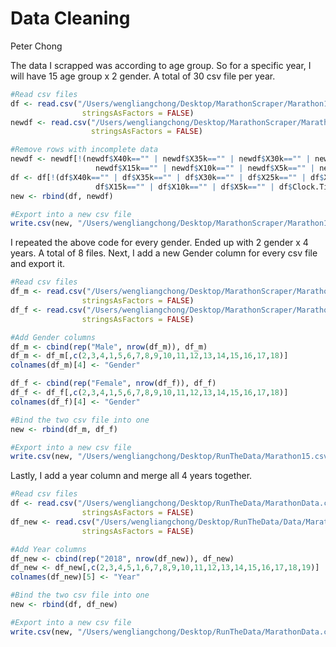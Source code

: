 Data Cleaning
================
Peter Chong

The data I scrapped was according to age group. So for a specific year,
I will have 15 age group x 2 gender. A total of 30 csv file per year.

``` r
#Read csv files
df <- read.csv("/Users/wengliangchong/Desktop/MarathonScraper/Marathon15_F.csv", header = T,
                stringsAsFactors = FALSE)
newdf <- read.csv("/Users/wengliangchong/Desktop/MarathonScraper/Marathon15_F15.csv", header = T,
                  stringsAsFactors = FALSE)
```

``` r
#Remove rows with incomplete data
newdf <- newdf[!(newdf$X40k=="" | newdf$X35k=="" | newdf$X30k=="" | newdf$X25k=="" | newdf$X20k=="" |
                   newdf$X15k=="" | newdf$X10k=="" | newdf$X5k=="" | newdf$Clock.Time=="" | newdf$Net.Time==""), ]
df <- df[!(df$X40k=="" | df$X35k=="" | df$X30k=="" | df$X25k=="" | df$X20k=="" |
                   df$X15k=="" | df$X10k=="" | df$X5k=="" | df$Clock.Time=="" | df$Net.Time==""), ]
new <- rbind(df, newdf)
```

``` r
#Export into a new csv file
write.csv(new, "/Users/wengliangchong/Desktop/MarathonScraper/Marathon15_F.csv", row.names = FALSE)
```

I repeated the above code for every gender. Ended up with 2 gender x 4
years. A total of 8 files. Next, I add a new Gender column for every csv
file and export it.

``` r
#Read csv files
df_m <- read.csv("/Users/wengliangchong/Desktop/MarathonScraper/Marathon15_M.csv", header = T,
                stringsAsFactors = FALSE)
df_f <- read.csv("/Users/wengliangchong/Desktop/MarathonScraper/Marathon15_F.csv", header = T,
                stringsAsFactors = FALSE)
```

``` r
#Add Gender columns
df_m <- cbind(rep("Male", nrow(df_m)), df_m)
df_m <- df_m[,c(2,3,4,1,5,6,7,8,9,10,11,12,13,14,15,16,17,18)]
colnames(df_m)[4] <- "Gender"

df_f <- cbind(rep("Female", nrow(df_f)), df_f)
df_f <- df_f[,c(2,3,4,1,5,6,7,8,9,10,11,12,13,14,15,16,17,18)]
colnames(df_f)[4] <- "Gender"
```

``` r
#Bind the two csv file into one
new <- rbind(df_m, df_f)
```

``` r
#Export into a new csv file
write.csv(new, "/Users/wengliangchong/Desktop/RunTheData/Marathon15.csv", row.names = FALSE)
```

Lastly, I add a year column and merge all 4 years together.

``` r
#Read csv files
df <- read.csv("/Users/wengliangchong/Desktop/RunTheData/MarathonData.csv", header = T,
                stringsAsFactors = FALSE)
df_new <- read.csv("/Users/wengliangchong/Desktop/RunTheData/Data/Marathon18.csv", header = T,
                stringsAsFactors = FALSE)
```

``` r
#Add Year columns
df_new <- cbind(rep("2018", nrow(df_new)), df_new)
df_new <- df_new[,c(2,3,4,5,1,6,7,8,9,10,11,12,13,14,15,16,17,18,19)]
colnames(df_new)[5] <- "Year"
```

``` r
#Bind the two csv file into one
new <- rbind(df, df_new)
```

``` r
#Export into a new csv file
write.csv(new, "/Users/wengliangchong/Desktop/RunTheData/MarathonData.csv", row.names = FALSE)
```

